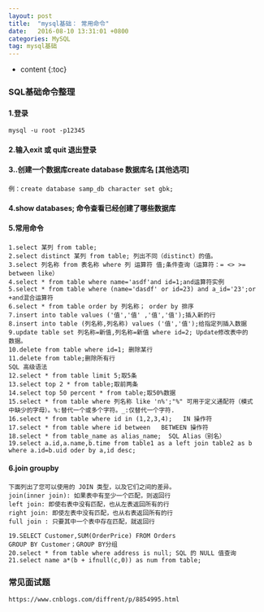 ```yaml
---
layout: post
title:  "mysql基础： 常用命令"
date:   2016-08-10 13:31:01 +0800
categories: MySQL
tag: mysql基础
---
```


* content
{:toc}

### SQL基础命令整理

#### 1.登录
``` mysql -u root -p12345 ```
#### 2.输入exit 或 quit 退出登录
#### 3..创建一个数据库create database 数据库名 [其他选项]
```
例：create database samp_db character set gbk;
```
#### 4.show databases; 命令查看已经创建了哪些数据库
#### 5.常用命令
```
1.select 某列 from table; 
2.select distinct 某列 from table; 列出不同（distinct）的值。
3.select 列名称 from 表名称 where 列 运算符 值;条件查询（运算符：= <> >= 
between like）
4.select * from table where name='asdf'and id=1;and运算符实例
5.select * from table where (name='dasdf' or id=23) and a_id='23';or
+and混合运算符
6.select * from table order by 列名称； order by 排序
7.insert into table values ('值','值' ,'值','值');插入新的行
8.insert into table (列名称,列名称) values ('值','值');给指定列插入数据
9.update table set 列名称=新值,列名称=新值 where id=2; Update修改表中的
数据。 
10.delete from table where id=1; 删除某行
11.delete from table;删除所有行
SQL 高级语法
12.select * from table limit 5;取5条
13.select top 2 * from table;取前两条
14.select top 50 percent * from table;取50%数据
15.select * from table where 列名称 like 'n%';"%" 可用于定义通配符（模式
中缺少的字母）。%:替代一个或多个字符。_:仅替代一个字符.
16.select * from table where id in (1,2,3,4);   IN 操作符
17.select * from table where id between   BETWEEN 操作符
18.select * from table_name as alias_name;  SQL Alias（别名）
19.select a.id,a.name,b.time from table1 as a left join table2 as b 
where a.id=b.uid oder by a,id desc;
```
#### 6.join groupby

    下面列出了您可以使用的 JOIN 类型，以及它们之间的差异。
    join(inner join): 如果表中有至少一个匹配，则返回行
    left join: 即使右表中没有匹配，也从左表返回所有的行
    right join: 即使左表中没有匹配，也从右表返回所有的行
    full join : 只要其中一个表中存在匹配，就返回行

```
19.SELECT Customer,SUM(OrderPrice) FROM Orders
GROUP BY Customer；GROUP BY分组
20.select * from table where address is null; SQL 的 NULL 值查询
21.select name a*(b + ifnull(c,0)) as num from table;
```

### 常见面试题

    https://www.cnblogs.com/diffrent/p/8854995.html